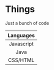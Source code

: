 # Things
Just a bunch of code 

| Languages    |
|:------------:|
| Javascript   |
| Java 	       |
| CSS/HTML     | <- fewer
